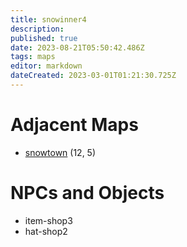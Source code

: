 ```yaml
---
title: snowinner4
description: 
published: true
date: 2023-08-21T05:50:42.486Z
tags: maps
editor: markdown
dateCreated: 2023-03-01T01:21:30.725Z
---
```


# Adjacent Maps
 * [snowtown](/maps/snowtown) (12, 5)

# NPCs and Objects
 * item-shop3
 * hat-shop2
